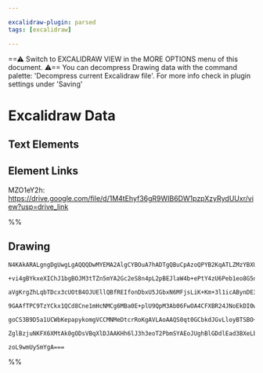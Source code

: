 ```yaml
---

excalidraw-plugin: parsed
tags: [excalidraw]

---
```

==⚠  Switch to EXCALIDRAW VIEW in the MORE OPTIONS menu of this document. ⚠== You can decompress Drawing data with the command palette: 'Decompress current Excalidraw file'. For more info check in plugin settings under 'Saving'



# Excalidraw Data

## Text Elements
## Element Links
MZO1eY2h: https://drive.google.com/file/d/1M4tEhyf36gR9WIB6DW1pzpXzyRydUUxr/view?usp=drive_link

%%
## Drawing
```compressed-json
N4KAkARALgngDgUwgLgAQQQDwMYEMA2AlgCYBOuA7hADTgQBuCpAzoQPYB2KqATLZMzYBXUtiRoIACyhQ4zZAHoFAc0JRJQgEYA6bGwC2CgF7N6hbEcK4OCtptbErHALRY8RMpWdx8Q1TdIEfARcZgRmBShcZQUebQAObQBmGjoghH0EDihmbgBtcDBQMBKIEm4IAFkALQB5AEYEAE0eSVSSyFhECozNBGJiXE1g9tLMbmcAVkmABm0Adkn+UpgJ

+vi4gBYkxeXIChJ1bgBOJM3tTZn5mYA2Gc2eS8n4pL2pBEJlaW4b+ePtY4zU6Peb1eo8G5nN7WZQjNAzN7MKCkNgAawQAGE2Pg2KQKgBiRpEpBvTS4bCo5QooQcYhYnF4iTI6zMOC4QLZUaQABmhHw+AAyrA4ehBB4uRAkSj0QB1Q5tNB8QoCZFohBCmAiyXY8pvalfDjhXJoepvNhs7BqVYmmYI5UQKnCOAASWIxtQeQAum9ueRMq7uBwhPy3oR

aVgKrgZhLqbTDcx3cUOtB4OJUEllQBfREIfonDbxU5JGbxN6MFjsLiK+Km+3l1icABynDE3HW9Umm0mPB48RuoeYABF0lA82huQQwqThLSAKLBTLZd1et5COCDUfENvzM5JY7zebxWbgt5EDioirSWTyJRkQiMbTKNhsWEIXQGBS84IKYgKeqVTYoFnSQYG5JIbmUAAlY4ZWdAAhG5Bxleo4CMOAAA0jBgSCYGIABVPDMFIBQzAQCgAH4hFZABeO

9GAAfTPC9TzYCkx1QCd8Cne1mHcNMCg6MBa0E+plU9QpM3Ab06FwOA4CFXBR24JNoEkDI0wgIgvigUYGEIMi4PJSlYzpbFcQJblLKs3TsBEDkoGdUd9CFaVMTMxl0EJBBiRsuysgcpzDIpR0aVMhkKmZDhWXZfzfNIezHIyAAxPlBWFDSxV1QoIFs+L/MS5zVVleVuCVUpcoSpyXLVDUtUyrdlhyvzsgKyDhANI020air8qc2oLStNtbW65qAuSz

goCS3B9D5a1UCWbKepapykomgVCCMNMeDtcrRoKgAVLAoAAQS0qt0GCbkdJGvLloyBTSBO+K2AoNTcC3NAgxDRa9qc2daWO57XpCD70HZFEqBuyqMkBiH9tTCoTN03iUX5dDuEmY5EmOTYbmODt5huaZpnmRqUexfAmh+IEAR7R5tiuHhjk7RqjGffRlLrAghDTOZAWmF4JKh3qMja0L43dCAkcaqkSHWzbSp2yBZeIIUEDgDGZdIEhKjYYgEH+o

ZglBzjuNKFX6XMtAk0gODsVBqXlDJAAKHh6lJ3h3eoT2PbmSYAEoJUghBlGDdlEad3BXeLb2eBj3h479wOhZ+26oGq9F+qgSt3S+/BGt9aaEGD8NtY4ZROeTLIjfY5EebebAiA1tA64QN4OCL7hW7NIQoDPNNW5T0o7AAKwQbAcgFDu4F1/XDeGdjTbb7LyWzxh9uffBK9KLoMvSCfKwlWykQMeHuk+4N8/tHE2JNydl+TfBQhOg/183wNL4k8Bs

zoL9wmUySmYgA===
```
%%